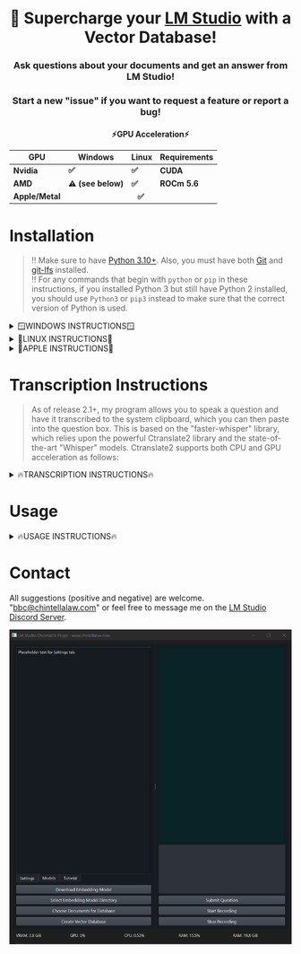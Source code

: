 <div align="center">
  <h1>🚀 Supercharge your <a href="https://lmstudio.ai/">LM Studio</a> with a Vector Database!</h1>
</div>
<div align="center">
  <h3>Ask questions about your documents and get an answer from LM Studio!</h3>
  <h3>Start a new "issue" if you want to request a feature or report a bug!</h3>
</div>

<div align="center">
  <h4>⚡GPU Acceleration⚡
  <table>
    <thead>
      <tr>
        <th>GPU</th>
        <th>Windows</th>
        <th>Linux</th>
        <th>Requirements</th>
      </tr>
    </thead>
    <tbody>
      <tr>
        <td>Nvidia</td>
        <td>✅</td>
        <td>✅</td>
        <td>CUDA</td>
      </tr>
      <tr>
        <td>AMD</td>
        <td>⚠️ (see below)</td>
        <td>✅</td>
        <td>ROCm 5.6</td>
      </tr>
      <tr>
        <td>Apple/Metal</td>
        <td colspan="3" align="center"> ✅ </td>
      </tr>
    </tbody>
  </table></h4>
</div>

# Installation

> ‼️ Make sure to have [Python 3.10+](https://www.python.org/downloads/release/python-31011/).  Also, you must have both [Git](https://git-scm.com/downloads) and [git-lfs](https://git-lfs.com/) installed.<br>
> ‼️ For any commands that begin with ```python``` or ```pip``` in these instructions, if you installed Python 3 but still have Python 2 installed, you should use ```Python3``` or ```pip3``` instead to make sure that the correct version of Python is used.

<details>
  <summary>🪟WINDOWS INSTRUCTIONS🪟</summary>
  
### Step 1 - Install GPU Acceleration Software
* 🟢 Nvidia GPU ➜ install [CUDA 11.8](https://developer.nvidia.com/cuda-11-8-0-download-archive)
    > Note that this installation is system-wide and it's not necessary to install within a virtual environment.
* 🔴 AMD GPU - Unfortunately, PyTorch does not currently support AMD GPUs on Windows (only Linux).  However, it may be possible by using WSL within Windows pursuant to the instructions [HERE](https://ubuntu.com/tutorials/install-ubuntu-on-wsl2-on-windows-11-with-gui-support#1-overview) and then access GPU-acceleration via [HERE](https://ubuntu.com/tutorials/enabling-gpu-acceleration-on-ubuntu-on-wsl2-with-the-nvidia-cuda-platform#1-overview).  This might [also be helpful](https://user-images.githubusercontent.com/108230321/275660295-e2d6e097-38c5-4e38-9a1f-f28441ba8812.png)  However, I do not have an AMD GPU so please let me know if you get it working with this method.  If this does work for you, proceed to the instructions below on how to install my program within Linux.

### Step 2 - Obtain Repository
* Download the latest "release" and unzip anywhere on your computer.

### Step 3 - Virtual Environment
* Open the folder containing my repository files.  Open a command prompt.  Create a virtual environment:
```
python -m venv .
```
* Activate the virtual environment:
```
.\Scripts\activate
```

### Step 4 - Upgrade pip
```
python -m pip install --upgrade pip
```

### Step 5 - Install PyTorch
* 🟢 Nvidia GPUs:
```
pip install torch torchvision torchaudio --index-url https://download.pytorch.org/whl/cu118
```
> 🔴 AMD GPU - Unfortunately, PyTorch does not currently support AMD GPUs on Windows (only Linux).  However, it may be possible by using WSL within Windows pursuant to the instructions [HERE](https://ubuntu.com/tutorials/install-ubuntu-on-wsl2-on-windows-11-with-gui-support#1-overview) and then access GPU-acceleration via [HERE](https://ubuntu.com/tutorials/enabling-gpu-acceleration-on-ubuntu-on-wsl2-with-the-nvidia-cuda-platform#1-overview).  However, I do not have an AMD GPU so please let me know if you get it working with this method.  If this does work for you, proceed to the instructions below on how to install my program within Linux.
* 🔵 CPU only:
```
pip install torch torchvision torchaudio
```

### Step 6 - Install Dependencies
```
pip install -r requirements.txt
```

### Step 7 - Double check GPU-Acceleration
```
python check_gpu.py
```
</details>

<details>
  <summary>🐧LINUX INSTRUCTIONS🐧</summary>

### Step 1 - GPU Acceleration Software
  * 🟢 Nvidia GPUs ➜ install [CUDA 11.8](https://developer.nvidia.com/cuda-11-8-0-download-archive)
      > Note that this installation is system-wide and it's not necessary to install within a virtual environment.
  * 🔴 AMD GPUs ➜ install [ROCm version 5.6](https://docs.amd.com/en/docs-5.6.0/deploy/windows/gui/index.html) according to the instructions.
    > Additionally, [this repo](https://github.com/nktice/AMD-AI) might help, but I can't verify since I don't have an AMD GPU nor Linux.

### Step 2 - Obtain Repository
* Download the latest "release" and unzip anywhere on your computer.

### Step 3 - Virtual Environment
* Open the folder containing my repository files.  Open a command prompt.  Create a virtual environment:
```
python -m venv .
```
* Activate the virtual environment:
```
source bin/activate
```

### Step 4 - Update Pip
```
python -m pip install --upgrade pip
```

### Step 5 - Install PyTorch
* 🟢 Nvidia GPU:
```
pip install torch torchvision torchaudio --index-url https://download.pytorch.org/whl/cu118
```
* 🔴 AMD GPU:
```
pip install torch torchvision torchaudio --index-url https://download.pytorch.org/whl/rocm5.6
```
* 🔵 CPU only:
```
pip install torch torchvision torchaudio --index-url https://download.pytorch.org/whl/cpu
```

### Step 6 - Install Dependencies
```
pip install -r requirements.txt
```

### Step 7 - Double check GPU-acceleration
```
python check_gpu.py
```
</details>

<details>
  <summary>🍎APPLE INSTRUCTIONS🍎</summary>

### Step 1 - GPU Acceleration Software
* All Macs with MacOS 12.3+ come with 🔘 Metal/MPS support, which is the equivalent of CUDA and ROCm.  However, you still need to install [Xcode Command Line Tools](https://www.makeuseof.com/install-xcode-command-line-tools/).

### Step 2 - Obtain Repository
* Download the ZIP file containing the latest release for my repository.  Inside the ZIP file is a folder holding my repository.  Unzip and place this folder anywhere you want on your computer.

### Step 3 - Virtual Environment
* Open the folder containing my repository files.  Open a command prompt.  Create a virtual environment:
```
python -m venv .
```
* Activate the virtual environment:
```
source bin/activate
```

### Step 4 - Update Pip
```
python -m pip install --upgrade pip
```

### Step 5 - Install PyTorch
```
pip install torch torchvision torchaudio
```

### Step 6 - Install Dependencies
```
pip install -r requirements.txt
```

### Step 7 - Double check Metal/MPS-acceleration
```
python check_gpu.py
```

</details>

# Transcription Instructions

> As of release 2.1+, my program allows you to speak a question and have it transcribed to the system clipboard, which you can then paste into the question box.  This is based on the "faster-whisper" library, which relies upon the powerful Ctranslate2 library and the state-of-the-art "Whisper" models.  Ctranslate2 supports both CPU and GPU acceleration as follows:

<details>
  <summary>🔥TRANSCRIPTION INSTRUCTIONS🔥</summary>
  
### Step 1 - Faster-Whisper Compatibility

<div align="center">
  <h4>⚡Transcription Acceleration⚡</h4>
  <table>
    <thead>
      <tr>
        <th></th>
        <th>Acceleration Support</th>
        <th>Requirements</th>
      </tr>
    </thead>
    <tbody>
      <tr>
        <td>Intel CPU</td>
        <td>✅</td>
        <td></td>
      </tr>
      <tr>
        <td>AMD CPU</td>
        <td>✅</td>
        <td></td>
      </tr>
      <tr>
        <td>Nvidia GPU</td>
        <td>✅</td>
        <td>CUDA</td>
      </tr>
      <tr>
        <td>AMD GPU</td>
        <td>❌</td>
        <td>Will default to CPU</td>
      </tr>
      <tr>
        <td>Apple CPU</td>
        <td>✅</td>
        <td></td>
      </tr>
      <tr>
        <td>Apple Metal/MPS</td>
        <td>❌</td>
        <td>Will default to CPU</td>
      </tr>
    </tbody>
  </table>
</div>

  > Determine if you will use cpu or gpu acceleration based on the above table.  It will inform which model sizes and quantizations I recommend using.  Ctranslate2 will "fallback" to the best available device and quantization by default, but making sure you download the proper quantization and size will speed up transcription.  If you encounter any problems with the voice transcript that prevents the program from working simply install a release prior to 2.1 and follow the normal installation instructions.

### Step 2 - Ctranslate2 Compatibility Checker

Easily download and run [```ctranslate2_compatibility.exe```](https://github.com/BBC-Esq/ctranslate2-compatibility-checker/releases/tag/v1.0) to check which quantizations your CPU and GPU support.  On Linux or MacOS, follow the instructions on that repository to simply use the ```.py``` file instead, or you can convert the ```.exe``` pursuant to the [instructions here](https://github.com/BBC-Esq/ctranslate2-faster-whisper-transcriber/blob/main/linux_instructions.png)

### Step 3 - Option to Change Ctranslate2 Whisper Models
The program by default downloads and uses the ```base.en``` ```float32``` Ctranslate2 Whisper model.  To use more/less powerful models or different quantizations change [```line 13```](https://github.com/BBC-Esq/ChromaDB-Plugin-for-LM-Studio/blob/ee718ea9d37dc3d21b2c14cdcbb93f6b3b9385ed/voice_recorder_module.py#L13) of ```voice_recorder_module.py``` pursuant to the instructions contained in the "Whisper" tab within the GUI.

</details>

# Usage
<details>
  <summary>🔥USAGE INSTRUCTIONS🔥</summary>

### Step 1 - Virtual Environment
Open a command prompt within my repository folder and activate the virtual environment:<br>
> NOTE: For 🍎Macs and 🐧Linux the command is: ```source bin/activate```
```
.\Scripts\activate
```

### Step 2 - Run Program
```
python gui.py
```
* ‼️ Only systems running Windows with an Nvidia GPU will display metrics in the GUI.  Feel free to request that I add AMD or Apple support.

### Step 3 - Download Embedding Model
The best embedding model depends on the type of text being entered into the vector database and the style of question you intend to ask.  I've selected multiple models that are good, but feel free to read about each one because they're suitable for different tasks.
> ‼️ You must wait until the download is complete AND unpacked before trying to create the database.

### Step 4 - Select Embedding Model Directory
Selects the directory of the embedding model you want to use.

### Step 5 - Choose Documents for Database
Select one or more files (```.pdf```, ```.docx```, ```.txt```, ```.json```, ```.enex```, ```.eml```, ```.msg```, ```.csv```, ```.xls```, ```.xlsx```).
> ‼️ PDF files must already have had OCR done on them.  Put in a feature request if you want to incorporate Pytesseract for OCR.

### Step 6 - Create Vector Database
GPU usage will spike as the vector database is created.  Wait for this to complete before querying database.

### Step 7 - Start LM Studio
Open LM Studio and load a model.  Click the server tab on the left side.  Click "Start Server" in the server tab.
> ‼️ Only Llama2-based models are currently supported due to their prompt format.

### Step 8 - Submit Question
Enter a question and click "submit question."  The vector database will be queried and your question along with the results will be fed to LM Studio for an answer.

### Step 9 - Transcribe Question Instead
Click the 'Start Record' button, speak, and then click the 'Stop' button.  Paste transcription into question box and click Submit Question.

</details>

# Contact

All suggestions (positive and negative) are welcome.  "bbc@chintellalaw.com" or feel free to message me on the [LM Studio Discord Server](https://discord.gg/aPQfnNkxGC).

<div align="center">
  <img src="https://github.com/BBC-Esq/ChromaDB-Plugin-for-LM-Studio/raw/main/example.png" alt="Example Image">
</div>
